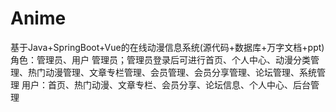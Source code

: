 # Anime
基于Java+SpringBoot+Vue的在线动漫信息系统(源代码+数据库+万字文档+ppt)角色：管理员、用户  管理员；管理员登录后可进行首页、个人中心、动漫分类管理、热门动漫管理、文章专栏管理、会员管理、会员分享管理、论坛管理、系统管理  用户：首页、热门动漫、文章专栏、会员分享、论坛信息、个人中心、后台管理
